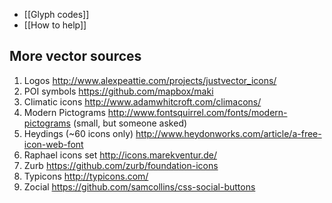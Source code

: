 * [[Glyph codes]]
* [[How to help]]

More vector sources
-------------------

1. Logos http://www.alexpeattie.com/projects/justvector_icons/
2. POI symbols https://github.com/mapbox/maki
3. Climatic icons http://www.adamwhitcroft.com/climacons/
4. Modern Pictograms http://www.fontsquirrel.com/fonts/modern-pictograms (small, but someone asked)
5. Heydings (~60 icons only) http://www.heydonworks.com/article/a-free-icon-web-font
6. Raphael icons set http://icons.marekventur.de/
7. Zurb https://github.com/zurb/foundation-icons
8. Typicons http://typicons.com/
9. Zocial https://github.com/samcollins/css-social-buttons